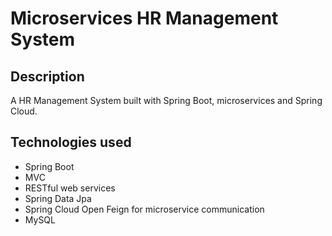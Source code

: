 # Microservices HR Management System

## Description

A HR Management System built with Spring Boot, microservices and Spring Cloud.

## Technologies used

- Spring Boot
- MVC
- RESTful web services
- Spring Data Jpa
- Spring Cloud Open Feign for microservice communication
- MySQL
